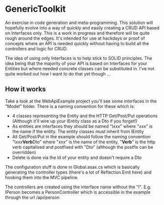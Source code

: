# GenericToolkit

An exercise in code generation and meta-programming. This solution will hopefully evolve into a way of quickly and easily creating a CRUD API based on Interfaces only. This is a work in progress and therefore will be quite rough around the edges. It's intended for use at hackdays or proof of concepts where an API is needed quickly without having to build all the controllers and logic for CRUD.

The idea of using only Interfaces is to help stick to SOLID principles. The idea being that the majority of your API is based on Interfaces for your Entities but where needed concrete classes can be substituted in. I've not quite worked out how I want to do that yet though ...

## How it works

Take a look at the WebApiExample project you'll see some interfaces in the "Model" folder. There is a naming convention for these which is: 

- 4 classes representing the Entity and the HTTP Get/Post/Put operations (Although it'll wire up your IEntity class as a Dto if you forget!)
- As entities are interfaces they should be named "I*xxx*" where "*xxx*" is the name if the entity. The entity classes must inherit from IEntity
- All Get/Post/Put in the example should follow the naming convention "I*xxx***Verb**Dto" where "*xxx*" is the name of the entity, "**Verb**" is the http verb capitalised and postfixed with "Dto" (although the postfix can be overridden)
- Delete is done via the Id of your entity and doesn't require a Dto

The configuration stuff is done in Global.asax.cs which is basically generating the controller types (there's a lot of Reflection.Emit here) and hooking them into the MVC pipeline.

The controllers are created using the interface name without the "I". E.g. IPerson becomes a PersonController which is accessible in the example through the url /api/person 
